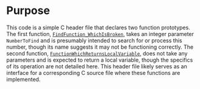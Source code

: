 # Purpose
This code is a simple C header file that declares two function prototypes. The first function, [`FindFunction_WhichIsBroken`](#FindFunction_WhichIsBroken), takes an integer parameter `NumberToFind` and is presumably intended to search for or process this number, though its name suggests it may not be functioning correctly. The second function, [`FunctionWhichReturnsLocalVariable`](#FunctionWhichReturnsLocalVariable), does not take any parameters and is expected to return a local variable, though the specifics of its operation are not detailed here. This header file likely serves as an interface for a corresponding C source file where these functions are implemented.

